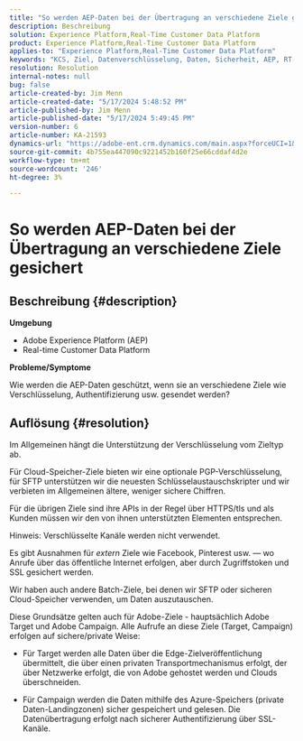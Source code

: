 ```yaml
---
title: "So werden AEP-Daten bei der Übertragung an verschiedene Ziele gesichert"
description: Beschreibung
solution: Experience Platform,Real-Time Customer Data Platform
product: Experience Platform,Real-Time Customer Data Platform
applies-to: "Experience Platform,Real-Time Customer Data Platform"
keywords: "KCS, Ziel, Datenverschlüsselung, Daten, Sicherheit, AEP, RT-CDP, Adobe, Target, Campaign"
resolution: Resolution
internal-notes: null
bug: false
article-created-by: Jim Menn
article-created-date: "5/17/2024 5:48:52 PM"
article-published-by: Jim Menn
article-published-date: "5/17/2024 5:49:45 PM"
version-number: 6
article-number: KA-21593
dynamics-url: "https://adobe-ent.crm.dynamics.com/main.aspx?forceUCI=1&pagetype=entityrecord&etn=knowledgearticle&id=c32a27b6-7514-ef11-9f8a-6045bd006268"
source-git-commit: 4b755ea447090c9221452b160f25e66cddaf4d2e
workflow-type: tm+mt
source-wordcount: '246'
ht-degree: 3%

---
```


# So werden AEP-Daten bei der Übertragung an verschiedene Ziele gesichert

## Beschreibung {#description}


<b>Umgebung</b>

- Adobe Experience Platform (AEP)
- Real-time Customer Data Platform


<b>Probleme/Symptome</b>

Wie werden die AEP-Daten geschützt, wenn sie an verschiedene Ziele wie Verschlüsselung, Authentifizierung usw. gesendet werden?


## Auflösung {#resolution}


Im Allgemeinen hängt die Unterstützung der Verschlüsselung vom Zieltyp ab.

Für Cloud-Speicher-Ziele bieten wir eine optionale PGP-Verschlüsselung, für SFTP unterstützen wir die neuesten Schlüsselaustauschskripter und wir verbieten im Allgemeinen ältere, weniger sichere Chiffren.

Für die übrigen Ziele sind ihre APIs in der Regel über HTTPS/tls und als Kunden müssen wir den von ihnen unterstützten Elementen entsprechen.

Hinweis: Verschlüsselte Kanäle werden nicht verwendet.

Es gibt Ausnahmen für *extern* Ziele wie Facebook, Pinterest usw. — wo Anrufe über das öffentliche Internet erfolgen, aber durch Zugriffstoken und SSL gesichert werden.

Wir haben auch andere Batch-Ziele, bei denen wir SFTP oder sicheren Cloud-Speicher verwenden, um Daten auszutauschen.



Diese Grundsätze gelten auch für Adobe-Ziele - hauptsächlich Adobe Target und Adobe Campaign. Alle Aufrufe an diese Ziele (Target, Campaign) erfolgen auf sichere/private Weise:

- Für Target werden alle Daten über die Edge-Zielveröffentlichung übermittelt, die über einen privaten Transportmechanismus erfolgt, der über Netzwerke erfolgt, die von Adobe gehostet werden und Clouds überschneiden.

- Für Campaign werden die Daten mithilfe des Azure-Speichers (private Daten-Landingzonen) sicher gespeichert und gelesen. Die Datenübertragung erfolgt nach sicherer Authentifizierung über SSL-Kanäle.


